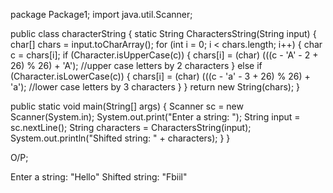 package Package1;
import java.util.Scanner;

public class characterString 
{
static String CharactersString(String input) 
{
   char[] chars = input.toCharArray(); 
   for (int i = 0; i < chars.length; i++) 
   {
	  char c = chars[i];
	  if (Character.isUpperCase(c)) 
	  {
		 chars[i] = (char) (((c - 'A' - 2 + 26) % 26) + 'A');  //upper case letters by 2 characters
	  } 
   else if (Character.isLowerCase(c)) 
   {
	   chars[i] = (char) (((c - 'a' - 3 + 26) % 26) + 'a');  //lower case letters by 3 characters
	   }
   }
    return new String(chars);
}

public static void main(String[] args)
{
     Scanner sc = new Scanner(System.in);
	 System.out.print("Enter a string: ");
	 String input = sc.nextLine();
	 String characters = CharactersString(input);
	 System.out.println("Shifted string: " + characters);
}
}


O/P;

Enter a string: "Hello"
Shifted string: "Fbiil"
